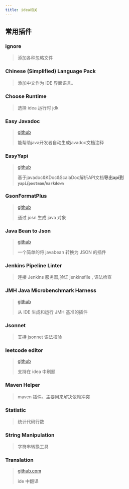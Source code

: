 ```yaml
---
title: idea相关
---
```


## 常用插件

### ignore

> 添加各种忽略文件

### Chinese (Simplified) Language Pack

> 添加中文作为 IDE 界面语言。

### Choose Runtime

> 选择 idea 运行时 jdk

### Easy Javadoc

> [github](https://github.com/starcwang/easy_javadoc)
>
> 能帮助java开发者自动生成javadoc文档注释

### EasyYapi

> [github](https://github.com/tangcent/easy-yapi)
>
> 基于javadoc&KDoc&ScalaDoc解析API文档**导出api到`yapi`/`postman`/`markdown`**

### GsonFormatPlus

> [github](https://github.com/mars-men/GsonFormatPlus)
>
> 通过 josn 生成 java 对象

### Java Bean to Json

> [github](https://github.com/linsage/java2json)
>
> 一个简单的将 javabean 转换为 JSON 的插件

### Jenkins Pipeline Linter

> 连接 Jenkins 服务器,验证 jenkinsfile , 语法检查

### JMH Java Microbenchmark Harness

> [github](https://github.com/artyushov/idea-jmh-plugin)
>
> 从 IDE 生成和运行 JMH 基准的插件

### Jsonnet

> 支持 jsonnet 语法校验

### leetcode editor

> [github](https://github.com/shuzijun/leetcode-editor)
>
> 支持在 idea 中刷题

### Maven Helper

> maven 插件。主要用来解决依赖冲突

### Statistic

> 统计代码行数

### String Manipulation

> 字符串转换工具

### Translation

> [github.com](https://github.com/YiiGuxing/TranslationPlugin)
>
> ide 中翻译